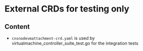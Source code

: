 # External CRDs for testing only
## Content
* `cnsnodevmattachment-crd.yaml` is used by virtualmachine_controller_suite_test.go for the integration tests